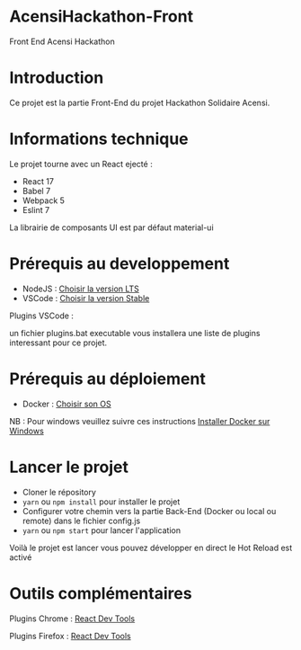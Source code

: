 # AcensiHackathon-Front
Front End Acensi Hackathon

# Introduction

Ce projet est la partie Front-End du projet Hackathon Solidaire Acensi.

# Informations technique

Le projet tourne avec un React ejecté :

- React 17
- Babel 7
- Webpack 5
- Eslint 7

La librairie de composants UI est par défaut material-ui

# Prérequis au developpement

- NodeJS : [Choisir la version LTS](https://nodejs.org/en/)
- VSCode : [Choisir la version Stable](https://code.visualstudio.com/)

Plugins VSCode :

un fichier plugins.bat executable vous installera une liste de plugins interessant pour ce projet.

# Prérequis au déploiement

- Docker : [Choisir son OS](https://docs.docker.com/get-docker/)

NB : Pour windows veuillez suivre ces instructions [Installer Docker sur Windows](https://docs.docker.com/docker-for-windows/install/)

# Lancer le projet

- Cloner le répository
- `yarn` ou `npm install` pour installer le projet
- Configurer votre chemin vers la partie Back-End (Docker ou local ou remote) dans le fichier config.js
- `yarn` ou `npm start` pour lancer l'application

Voilà le projet est lancer vous pouvez développer en direct le Hot Reload est activé

# Outils complémentaires

Plugins Chrome : [React Dev Tools](https://chrome.google.com/webstore/detail/react-developer-tools/fmkadmapgofadopljbjfkapdkoienihi)

Plugins Firefox : [React Dev Tools](https://addons.mozilla.org/fr/firefox/addon/react-devtools/)

